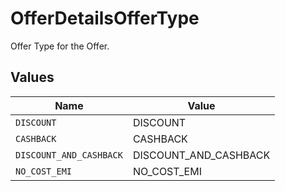 # OfferDetailsOfferType

Offer Type for the Offer.


## Values

| Name                    | Value                   |
| ----------------------- | ----------------------- |
| `DISCOUNT`              | DISCOUNT                |
| `CASHBACK`              | CASHBACK                |
| `DISCOUNT_AND_CASHBACK` | DISCOUNT_AND_CASHBACK   |
| `NO_COST_EMI`           | NO_COST_EMI             |